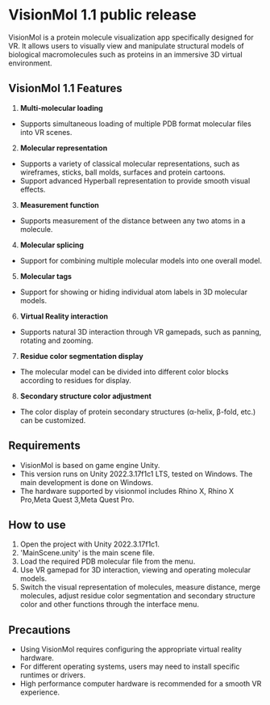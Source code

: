 # VisionMol 1.1 public release

VisionMol is a protein molecule visualization app specifically designed for VR. It allows users to visually view and manipulate structural models of biological macromolecules such as proteins in an immersive 3D virtual environment.

## VisionMol 1.1 Features

1. **Multi-molecular loading**
- Supports simultaneous loading of multiple PDB format molecular files into VR scenes.

2. **Molecular representation**
- Supports a variety of classical molecular representations, such as wireframes, sticks, ball molds, surfaces and protein cartoons.
- Support advanced Hyperball representation to provide smooth visual effects.

3. **Measurement function**
- Supports measurement of the distance between any two atoms in a molecule.

4. **Molecular splicing**
- Support for combining multiple molecular models into one overall model.

5. **Molecular tags**
- Support for showing or hiding individual atom labels in 3D molecular models.

6. **Virtual Reality interaction**
- Supports natural 3D interaction through VR gamepads, such as panning, rotating and zooming.

7. **Residue color segmentation display**
- The molecular model can be divided into different color blocks according to residues for display.

8. **Secondary structure color adjustment**
- The color display of protein secondary structures (α-helix, β-fold, etc.) can be customized.

## Requirements

- VisionMol is based on game engine Unity.
- This version runs on Unity 2022.3.17f1c1 LTS, tested on Windows. The main development is done on Windows.
- The hardware supported by visionmol includes Rhino X, Rhino X Pro,Meta Quest 3,Meta Quest Pro.
## How to use

1. Open the project with Unity 2022.3.17f1c1.
2. 'MainScene.unity' is the main scene file.
3. Load the required PDB molecular file from the menu.
4. Use VR gamepad for 3D interaction, viewing and operating molecular models.
5. Switch the visual representation of molecules, measure distance, merge molecules, adjust residue color segmentation and secondary structure color and other functions through the interface menu.

## Precautions

- Using VisionMol requires configuring the appropriate virtual reality hardware.
- For different operating systems, users may need to install specific runtimes or drivers.
- High performance computer hardware is recommended for a smooth VR experience.
